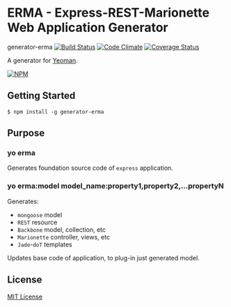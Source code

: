 # ERMA - Express-REST-Marionette Web Application Generator

generator-erma [![Build Status](https://secure.travis-ci.org/titarenko/generator-erma.png?branch=master)](https://travis-ci.org/titarenko/generator-erma) [![Code Climate](https://codeclimate.com/github/titarenko/generator-erma.png)](https://codeclimate.com/github/titarenko/generator-erma) [![Coverage Status](https://coveralls.io/repos/titarenko/generator-erma/badge.png)](https://coveralls.io/r/titarenko/generator-erma)

A generator for [Yeoman](http://yeoman.io).

[![NPM](https://nodei.co/npm/generator-erma.png?downloads=true&stars=true)](https://nodei.co/npm/generator-erma/)

## Getting Started

```
$ npm install -g generator-erma
```

## Purpose

### yo erma

Generates foundation source code of `express` application.

### yo erma:model model_name:property1,property2,...propertyN

Generates: 

* `mongoose` model
* `REST` resource
* `Backbone` model, collection, etc
* `Marionette` controller, views, etc
* `Jade`-`doT` templates

Updates base code of application, to plug-in just generated model.

## License

[MIT License](http://en.wikipedia.org/wiki/MIT_License)

